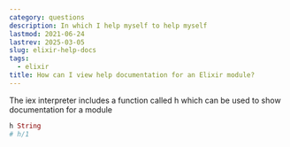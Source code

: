 ```yaml
---
category: questions
description: In which I help myself to help myself
lastmod: 2021-06-24
lastrev: 2025-03-05
slug: elixir-help-docs
tags:
  - elixir
title: How can I view help documentation for an Elixir module?
---
```

The iex interpreter includes a function called h which can be used to show documentation for a module

```elixir
h String
# h/1
```
